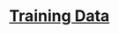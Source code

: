 # [Training Data](https://drive.google.com/drive/folders/1iRblqviY8zwP7k0HTQ4YYKd4l1M5HEXr?usp=sharing)

